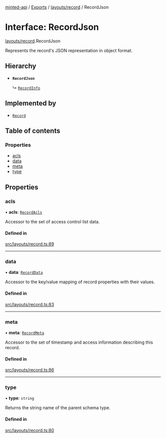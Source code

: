 [minted-api](../README.md) / [Exports](../modules.md) / [layouts/record](../modules/layouts_record.md) / RecordJson

# Interface: RecordJson

[layouts/record](../modules/layouts_record.md).RecordJson

Represents the record's JSON representation in object format.

## Hierarchy

- **`RecordJson`**

  ↳ [`RecordInfo`](layouts_record.RecordInfo.md)

## Implemented by

- [`Record`](../classes/classes_record.Record.md)

## Table of contents

### Properties

- [acls](layouts_record.RecordJson.md#acls)
- [data](layouts_record.RecordJson.md#data)
- [meta](layouts_record.RecordJson.md#meta)
- [type](layouts_record.RecordJson.md#type)

## Properties

### acls

• **acls**: [`RecordAcls`](layouts_record.RecordAcls.md)

Accessor to the set of access control list data.

#### Defined in

[src/layouts/record.ts:89](https://github.com/ianzepp/minted-api-ts/blob/05123f2/src/layouts/record.ts#L89)

___

### data

• **data**: [`RecordData`](layouts_record.RecordData.md)

Accessor to the key/value mapping of record properties with their values.

#### Defined in

[src/layouts/record.ts:83](https://github.com/ianzepp/minted-api-ts/blob/05123f2/src/layouts/record.ts#L83)

___

### meta

• **meta**: [`RecordMeta`](layouts_record.RecordMeta.md)

Accessor to the set of timestamp and access information describing this record.

#### Defined in

[src/layouts/record.ts:86](https://github.com/ianzepp/minted-api-ts/blob/05123f2/src/layouts/record.ts#L86)

___

### type

• **type**: `string`

Returns the string name of the parent schema type.

#### Defined in

[src/layouts/record.ts:80](https://github.com/ianzepp/minted-api-ts/blob/05123f2/src/layouts/record.ts#L80)
